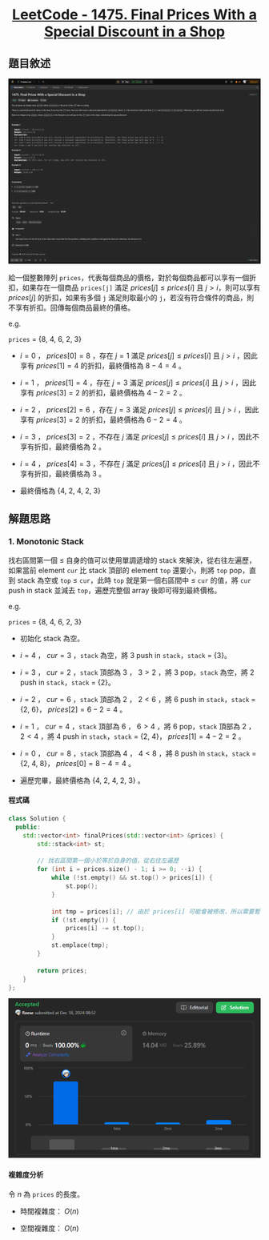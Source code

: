 # <center> [LeetCode - 1475. Final Prices With a Special Discount in a Shop](https://leetcode.com/problems/final-prices-with-a-special-discount-in-a-shop/description/) </center>

## 題目敘述

[![](https://raw.githubusercontent.com/reese60525/ForPicGo/main/Pictures/20241219172659099.png)](https://raw.githubusercontent.com/reese60525/ForPicGo/main/Pictures/20241219172659099.png)

給一個整數陣列 `prices`，代表每個商品的價格，對於每個商品都可以享有一個折扣，如果存在一個商品 `prices[j]` 滿足 $prices[j] \leq prices[i]$ 且 $j > i$，則可以享有 $prices[j]$ 的折扣，如果有多個 `j` 滿足則取最小的 `j`，若沒有符合條件的商品，則不享有折扣。回傳每個商品最終的價格。

e.g.

`prices` = {8, 4, 6, 2, 3}

- $i = 0$ ， $prices[0] = 8$ ，存在 $j = 1$ 滿足 $prices[j] \leq prices[i]$ 且 $j > i$ ，因此享有 $prices[1] = 4$ 的折扣，最終價格為 $8 - 4 = 4$ 。

- $i = 1$ ， $prices[1] = 4$ ，存在 $j = 3$ 滿足 $prices[j] \leq prices[i]$ 且 $j > i$ ，因此享有 $prices[3] = 2$ 的折扣，最終價格為 $4 - 2 = 2$ 。

- $i = 2$ ， $prices[2] = 6$ ，存在 $j = 3$ 滿足 $prices[j] \leq prices[i]$ 且 $j > i$ ，因此享有 $prices[3] = 2$ 的折扣，最終價格為 $6 - 2 = 4$ 。

- $i = 3$ ， $prices[3] = 2$ ，不存在 $j$ 滿足 $prices[j] \leq prices[i]$ 且 $j > i$ ，因此不享有折扣，最終價格為 $2$ 。

- $i = 4$ ， $prices[4] = 3$ ，不存在 $j$ 滿足 $prices[j] \leq prices[i]$ 且 $j > i$ ，因此不享有折扣，最終價格為 $3$ 。

- 最終價格為 {4, 2, 4, 2, 3}

## 解題思路

### 1. Monotonic Stack

找右區間第一個 $\leq$ 自身的值可以使用單調遞增的 stack 來解決，從右往左遍歷，如果當前 element `cur` 比 stack 頂部的 element `top` 還要小，則將 `top` pop，直到 stack 為空或 `top` $\leq$ `cur`，此時 `top` 就是第一個右區間中 $\leq$ `cur` 的值，將 `cur` push in stack 並減去 `top`，遍歷完整個 array 後即可得到最終價格。

e.g.

`prices` = {8, 4, 6, 2, 3}

- 初始化 stack 為空。

- $i = 4$ ， $cur = 3$ ，`stack` 為空，將 $3$ push in `stack`，`stack` = {3}。

- $i = 3$ ， $cur = 2$ ，`stack` 頂部為 $3$ ， $3 > 2$ ，將 $3$ pop，`stack` 為空，將 $2$ push in `stack`，`stack` = {2}。

- $i = 2$ ， $cur = 6$ ，`stack` 頂部為 $2$ ， $2 < 6$ ，將 $6$ push in `stack`，`stack` = {2, 6}， $prices[2] = 6 - 2 = 4$ 。

- $i = 1$ ， $cur = 4$ ，`stack` 頂部為 $6$ ， $6 > 4$ ，將 $6$ pop，`stack` 頂部為 $2$ ， $2 < 4$ ，將 $4$ push in `stack`，`stack` = {2, 4}， $prices[1] = 4 - 2 = 2$ 。

- $i = 0$ ， $cur = 8$ ，`stack` 頂部為 $4$ ， $4 < 8$ ，將 $8$ push in `stack`，`stack` = {2, 4, 8}， $prices[0] = 8 - 4 = 4$ 。

- 遍歷完畢，最終價格為 {4, 2, 4, 2, 3} 。

#### 程式碼

```cpp {.line-numbers}
class Solution {
  public:
    std::vector<int> finalPrices(std::vector<int> &prices) {
        std::stack<int> st;

        // 找右區間第一個小於等於自身的值，從右往左遍歷
        for (int i = prices.size() - 1; i >= 0; --i) {
            while (!st.empty() && st.top() > prices[i]) {
                st.pop();
            }

            int tmp = prices[i]; // 由於 prices[i] 可能會被修改，所以需要暫存
            if (!st.empty()) {
                prices[i] -= st.top();
            }
            st.emplace(tmp);
        }

        return prices;
    }
};
```

[![](https://raw.githubusercontent.com/reese60525/ForPicGo/main/Pictures/20241219175249021.png)](https://raw.githubusercontent.com/reese60525/ForPicGo/main/Pictures/20241219175249021.png)

#### 複雜度分析

令 $n$ 為 `prices` 的長度。

- 時間複雜度： $O(n)$

- 空間複雜度： $O(n)$

